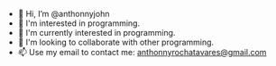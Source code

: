 - 👋 Hi, I’m @anthonnyjohn
- 👀 I'm interested in programming.
- 🌱 I'm currently interested in programming.
- 💞️ I'm looking to collaborate with other programming.
- 📫 Use my email to contact me: anthonnyrochatavares@gmail.com

<!---
anthonnyjohn/anthonnyjohn is a ✨ special ✨ repository because its `README.md` (this file) appears on your GitHub profile.
You can click the Preview link to take a look at your changes.
--->

